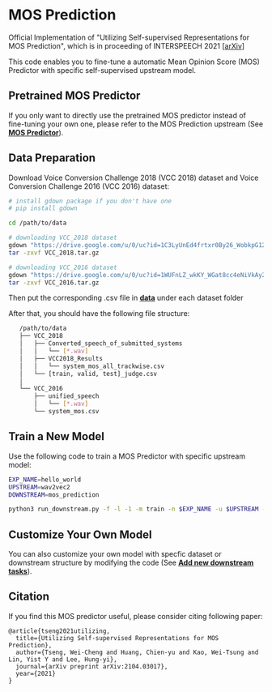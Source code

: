 # MOS Prediction

Official Implementation of "Utilizing Self-supervised Representations for MOS Prediction", which is in proceeding of INTERSPEECH 2021 [[arXiv](https://arxiv.org/abs/2104.03017)]

This code enables you to fine-tune a automatic Mean Opinion Score (MOS) Predictor with specific self-supervised upstream model.

## Pretrained MOS Predictor
If you only want to directly use the pretrained MOS predictor instead of fine-tuning your own one, please refer to the MOS Prediction upstream (See [**MOS Predictor**](../../upstream/mos_prediction)).

## Data Preparation
Download Voice Conversion Challenge 2018 (VCC 2018) dataset and Voice Conversion Challenge 2016 (VCC 2016) dataset:
```bash
# install gdown package if you don't have one
# pip install gdown

cd /path/to/data

# downloading VCC_2018 dataset
gdown "https://drive.google.com/u/0/uc?id=1C3LyUnEd4frtxr0By26_WobkpG12ajyH&export=download"
tar -zxvf VCC_2018.tar.gz

# downloading VCC_2016 dataset
gdown "https://drive.google.com/u/0/uc?id=1WUFnLZ_wkKY_WGat8cc4eNiVkAy2BvnQ&export=download"
tar -zxvf VCC_2016.tar.gz
```
Then put the corresponding .csv file in [**data**](data) under each dataset folder

After that, you should have the following file structure:
```bash
   /path/to/data
   ├── VCC_2018
   │   ├── Converted_speech_of_submitted_systems
   │   │   └── [*.wav]
   │   ├── VCC2018_Results
   │   │   └── system_mos_all_trackwise.csv
   │   └── [train, valid, test]_judge.csv
   │
   └── VCC_2016
       ├── unified_speech
       │   └── [*.wav]
       └── system_mos.csv
```




## Train a New Model
Use the following code to train a MOS Predictor with specific upstream model:
```bash
EXP_NAME=hello_world
UPSTREAM=wav2vec2
DOWNSTREAM=mos_prediction

python3 run_downstream.py -f -l -1 -m train -n $EXP_NAME -u $UPSTREAM -d $DOWNSTREAM
```

## Customize Your Own Model
You can also customize your own model with specfic dataset or downstream structure by modifying the code (See [**Add new downstream tasks**](../../downstream/README.md#add-new-downstream-tasks)). 

## Citation

If you find this MOS predictor useful, please consider citing following paper:
```
@article{tseng2021utilizing,
  title={Utilizing Self-supervised Representations for MOS Prediction},
  author={Tseng, Wei-Cheng and Huang, Chien-yu and Kao, Wei-Tsung and Lin, Yist Y and Lee, Hung-yi},
  journal={arXiv preprint arXiv:2104.03017},
  year={2021}
}
```
